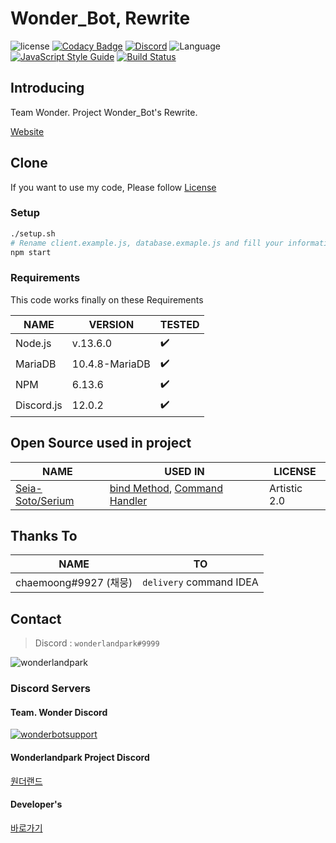 # Wonder_Bot, Rewrite

![license](https://img.shields.io/github/license/wonderlandpark/wonderbot)
[![Codacy Badge](https://api.codacy.com/project/badge/Grade/def63318bbb54e33b453e9b45d75eb29)](https://app.codacy.com/manual/wonderlandpark/wonderbot?utm_source=github.com&utm_medium=referral&utm_content=wonderlandpark/wonderbot&utm_campaign=Badge_Grade_Dashboard)
[![Discord](https://discordapp.com/api/guilds/512553485766492171/embed.png)](https://invite.gg/wonderbot)
![Language](https://img.shields.io/badge/language-Javascript,%20Node.js-brightgreen) [![JavaScript Style Guide](https://img.shields.io/badge/code_style-standard-brightgreen.svg)](https://standardjs.com)
[![Build Status](https://travis-ci.org/wonderlandpark/wonderbot.svg?branch=master)](https://travis-ci.org/wonderlandpark/wonderbot)

## Introducing

Team Wonder. Project Wonder_Bot's Rewrite.

[Website](https://wonderbot.xyz)

## Clone

If you want to use my code, Please follow [License](LICENSE)

### Setup

```bash
./setup.sh
# Rename client.example.js, database.exmaple.js and fill your information
npm start
```

### Requirements

This code works finally on these Requirements

| NAME       | VERSION        | TESTED |
| ---------- | -------------- | ------ |
| Node.js    | v.13.6.0       | ✔️     |
| MariaDB    | 10.4.8-MariaDB | ✔️     |
| NPM        | 6.13.6         | ✔️     |
| Discord.js | 12.0.2         | ✔️     |

## Open Source used in project

| NAME                                                    | USED IN                                                                                                                                                                                                                                                          | LICENSE      |
| ------------------------------------------------------- | ---------------------------------------------------------------------------------------------------------------------------------------------------------------------------------------------------------------------------------------------------------------- | ------------ |
| [Seia-Soto/Serium](https://github.com/Seia-Soto/Serium) | [bind Method](https://github.com/wonderlandpark/wonderbot/blob/3f734bcac06ee6a8b2e92ea5baf8a4a13d7833e3/index.js#L44-L55), [Command Handler](https://github.com/wonderlandpark/wonderbot/blob/3f734bcac06ee6a8b2e92ea5baf8a4a13d7833e3/commands/index.js#L1-L25) | Artistic 2.0 |

## Thanks To

| NAME                  | TO                      |
| --------------------- | ----------------------- |
| chaemoong#9927 (채뭉) | `delivery` command IDEA |

## Contact

> Discord : `wonderlandpark#9999`

![wonderlandpark](https://cdn.discordapp.com/avatars/285185716240252929/f50a084aaa45c57699c3dba1b7846122.png?size=256)

### Discord Servers

#### Team. Wonder Discord

[![wonderbotsupport](https://discordapp.com/api/guilds/470028725287780352/embed.png?style=banner2)](https://discord.wonderbot.xyz)

#### Wonderlandpark Project Discord

[원더랜드](https://discord.gg/y6Yqeav)

#### Developer's

[바로가기](https://dev.wonderbot.xyz)
